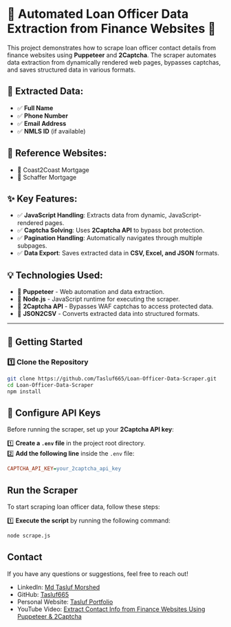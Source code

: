 # 🚀 Automated Loan Officer Data Extraction from Finance Websites 🏦

This project demonstrates how to scrape loan officer contact details from finance websites using **Puppeteer** and **2Captcha**. The scraper automates data extraction from dynamically rendered web pages, bypasses captchas, and saves structured data in various formats.

## 📌 Extracted Data:
- ✅ **Full Name**
- ✅ **Phone Number**
- ✅ **Email Address**
- ✅ **NMLS ID** (if available)

## 🔹 Reference Websites:
- 🔗 Coast2Coast Mortgage
- 🔗 Schaffer Mortgage

## ✨ Key Features:
- ✅ **JavaScript Handling**: Extracts data from dynamic, JavaScript-rendered pages.
- ✅ **Captcha Solving**: Uses **2Captcha API** to bypass bot protection.
- ✅ **Pagination Handling**: Automatically navigates through multiple subpages.
- ✅ **Data Export**: Saves extracted data in **CSV, Excel, and JSON** formats.

## 💡 Technologies Used:
- 🔹 **Puppeteer** - Web automation and data extraction.
- 🔹 **Node.js** - JavaScript runtime for executing the scraper.
- 🔹 **2Captcha API** - Bypasses WAF captchas to access protected data.
- 🔹 **JSON2CSV** - Converts extracted data into structured formats.

---

## 🚀 Getting Started

### 1️⃣ Clone the Repository
```bash
git clone https://github.com/Tasluf665/Loan-Officer-Data-Scraper.git
cd Loan-Officer-Data-Scraper
npm install
```

## 🔑 Configure API Keys
Before running the scraper, set up your **2Captcha API key**:

1️⃣ **Create a `.env` file** in the project root directory.  
2️⃣ **Add the following line** inside the `.env` file:

```ini
CAPTCHA_API_KEY=your_2captcha_api_key
```

## Run the Scraper
To start scraping loan officer data, follow these steps:

1️⃣ **Execute the script** by running the following command:

```bash
node scrape.js
```

## Contact

If you have any questions or suggestions, feel free to reach out!

- LinkedIn: [Md Tasluf Morshed](https://www.linkedin.com/in/md-tasluf-morshed/)
- GitHub: [Tasluf665](https://github.com/Tasluf665)
- Personal Website: [Tasluf Portfolio](https://tasluf665.github.io/portfolio-/index.html)
- YouTube Video: [Extract Contact Info from Finance Websites Using Puppeteer & 2Captcha](https://www.youtube.com/watch?v=XAMLk39-cdo)




